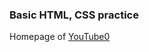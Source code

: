 ### Basic HTML, CSS practice
Homepage of [YouTube0](https://freedom35-programmer.github.io/test-site01/youtube0.html)
